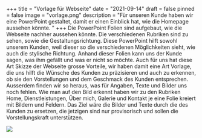 +++
title = "Vorlage für Webseite"
date = "2021-09-14"
draft = false
pinned = false
image = "vorlage.png"
description = "Für unseren Kunde haben wir eine PowerPoint gestaltet, damit er einen Einblick hat, wie die Homepage aussehen könnte. "
+++
Die PowerPoint Folien sind aufgebaut, wie die Webseite nachher aussehen könnte. Die verschiedenen Rubriken sind zu sehen, sowie die Gestaltungsrichtung. Diese PowerPoint hilft sowohl unserem Kunden, weil dieser so die verschiedenen Möglichkeiten sieht, wie auch die stylische Richtung. Anhand dieser Folien kann uns der Kunde sagen, was ihm gefällt und was er nicht so möchte. Auch für uns hat diese Art Skizze der Webseite grosse Vorteile, wir haben damit eine Art Vorlage, die uns hilft die Wünsche des Kunden zu präzisieren und auch zu erkennen, ob sie den Vorstellungen und dem Geschmack des Kunden entsprechen. Ausserdem finden wir so heraus, was für Angaben, Texte und Bilder uns noch fehlen. Wie man auf den Bild erkennt haben wir zu den Rubriken Home, Dienstleistungen, Über mich, Galerie und Kontakt je eine Folie kreiert mit Bildern und Feldern. Das Ziel wäre die Bilder und Texte durch die des Kunden zu ersetzen, die jetzigen sind nur provisorisch und sollen die Vorstellungskraft unterstützen. 

![](vorlage.png)